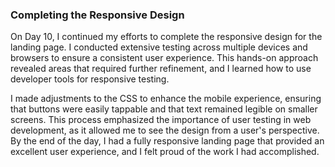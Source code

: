 ### Completing the Responsive Design
On Day 10, I continued my efforts to complete the responsive design for the landing page. I conducted extensive testing across multiple devices and browsers to ensure a consistent user experience. This hands-on approach revealed areas that required further refinement, and I learned how to use developer tools for responsive testing.

I made adjustments to the CSS to enhance the mobile experience, ensuring that buttons were easily tappable and that text remained legible on smaller screens. This process emphasized the importance of user testing in web development, as it allowed me to see the design from a user's perspective. By the end of the day, I had a fully responsive landing page that provided an excellent user experience, and I felt proud of the work I had accomplished.